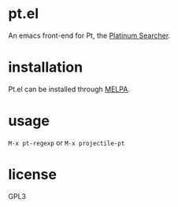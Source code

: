 pt.el
=====

An emacs front-end for Pt, the [Platinum Searcher](https://github.com/monochromegane/the_platinum_searcher).

installation
============

Pt.el can be installed through [MELPA](https://melpa.org/).

usage
=====

`M-x pt-regexp` or `M-x projectile-pt`

license
=======

GPL3

